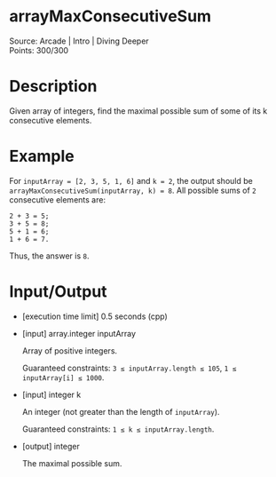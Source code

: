 # arrayMaxConsecutiveSum
Source: Arcade | Intro | Diving Deeper <br>
Points: 300/300

# Description

Given array of integers, find the maximal possible sum of some of its k consecutive elements.

# Example

For `inputArray = [2, 3, 5, 1, 6]` and `k = 2`, the output should be
`arrayMaxConsecutiveSum(inputArray, k) = 8`.
All possible sums of `2` consecutive elements are:

```
2 + 3 = 5;
3 + 5 = 8;
5 + 1 = 6;
1 + 6 = 7.
```
Thus, the answer is `8`.

# Input/Output

* [execution time limit] 0.5 seconds (cpp)

* [input] array.integer inputArray

  Array of positive integers.

  Guaranteed constraints:
  `3 ≤ inputArray.length ≤ 105`,
  `1 ≤ inputArray[i] ≤ 1000`.

* [input] integer k

  An integer (not greater than the length of `inputArray`).

  Guaranteed constraints:
  `1 ≤ k ≤ inputArray.length`.

* [output] integer

  The maximal possible sum.
